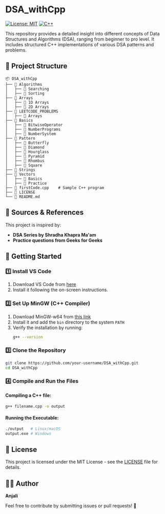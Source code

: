 # DSA_withCpp

[![License: MIT](https://img.shields.io/badge/License-MIT-blue.svg)](LICENSE)
[![C++](https://img.shields.io/badge/Language-C%2B%2B-blue.svg)](https://isocpp.org/)

This repository provides a detailed insight into different concepts of Data Structures and Algorithms (DSA), ranging from beginner to pro level. It includes structured C++ implementations of various DSA patterns and problems.

## 📂 Project Structure

```
📦 DSA_withCpp
├── 📂 Algorithms
│   ├── 📂 Searching
│   ├── 📂 Sorting
├── 📂 Arrays
│   ├── 📂 1D Arrays
│   ├── 📂 2D Arrays
├── 📂 LEETCODE_PROBLEMS
│   ├── 📂 Arrays
├── 📂 Basics
│   ├── 📂 BitwiseOperator
│   ├── 📂 NumberPrograms
│   ├── 📂 NumberSystem
├── 📂 Pattern
│   ├── 📂 Butterfly
│   ├── 📂 Diamond
│   ├── 📂 Hourglass
│   ├── 📂 Pyramid
│   ├── 📂 Rhombus
│   ├── 📂 Square
├── 📂 Strings
├── 📂 Vectors
│   ├── 📂 Basics
│   ├── 📂 Practice
├── 📄 firstCode.cpp    # Sample C++ program
├── 📜 LICENSE
└── 📘 README.md
```

## 📖 Sources & References
This project is inspired by:
- **DSA Series by Shradha Khapra Ma'am**
- **Practice questions from Geeks for Geeks**

## 🚀 Getting Started

### 1️⃣ Install VS Code
1. Download VS Code from [here](https://code.visualstudio.com/)
2. Install it following the on-screen instructions.

### 2️⃣ Set Up MinGW (C++ Compiler)
1. Download MinGW-w64 from [this link](https://www.mingw-w64.org/)
2. Install it and add the `bin` directory to the system `PATH`
3. Verify the installation by running:
   ```sh
   g++ --version
   ```

### 3️⃣ Clone the Repository
```sh
git clone https://github.com/your-username/DSA_withCpp.git
cd DSA_withCpp
```

### 4️⃣ Compile and Run the Files
#### Compiling a C++ file:
```sh
g++ filename.cpp -o output
```
#### Running the Executable:
```sh
./output   # Linux/macOS
output.exe # Windows
```

## 📄 License
This project is licensed under the MIT License - see the [LICENSE](LICENSE) file for details.

## 👩‍💻 Author
**Anjali**

Feel free to contribute by submitting issues or pull requests! 🚀
